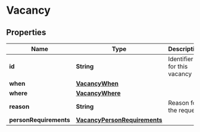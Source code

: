 

# Vacancy

## Properties

Name | Type | Description | Notes
------------ | ------------- | ------------- | -------------
**id** | **String** | Identifier for this vacancy | 
**when** | [**VacancyWhen**](VacancyWhen.md) |  |  [optional]
**where** | [**VacancyWhere**](VacancyWhere.md) |  |  [optional]
**reason** | **String** | Reason for the request |  [optional]
**personRequirements** | [**VacancyPersonRequirements**](VacancyPersonRequirements.md) |  |  [optional]



